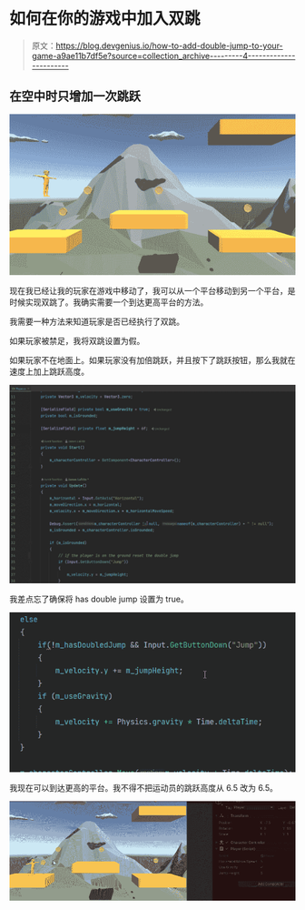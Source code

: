 # 如何在你的游戏中加入双跳

> 原文：<https://blog.devgenius.io/how-to-add-double-jump-to-your-game-a9ae11b7df5e?source=collection_archive---------4----------------------->

## 在空中时只增加一次跳跃

![](img/3fe39e4678d75dbb30b0cad16c19b5d1.png)

现在我已经让我的玩家在游戏中移动了，我可以从一个平台移动到另一个平台，是时候实现双跳了。我确实需要一个到达更高平台的方法。

我需要一种方法来知道玩家是否已经执行了双跳。

如果玩家被禁足，我将双跳设置为假。

如果玩家不在地面上。如果玩家没有加倍跳跃，并且按下了跳跃按钮，那么我就在速度上加上跳跃高度。

![](img/c25b1ae19f447bf540d9b96d1ffbee82.png)

我差点忘了确保将 has double jump 设置为 true。

![](img/572cc7ac87084fbe4c92256bb2f28138.png)

我现在可以到达更高的平台。我不得不把运动员的跳跃高度从 6.5 改为 6.5。

![](img/303190a364411f5b768363c1fc253e2e.png)